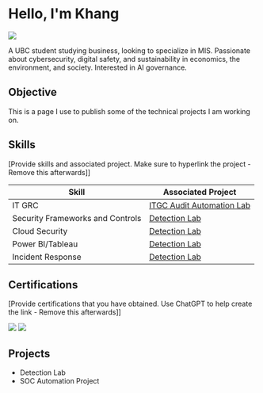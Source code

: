 # Hello, I'm Khang
<a href="[[https://www.linkedin.com/in/th%E1%BA%BF-khang-huynh-aba8aa1a7/?original_referer=https%3A%2F%2Fduckduckgo%2Ecom%2F&originalSubdomain=ca]"><img src="[https://img.shields.io/badge/-LinkedIn-0072b1?&style=for-the-badge&logo=linkedin&logoColor=white](https://www.linkedin.com/in/th%E1%BA%BF-khang-huynh-aba8aa1a7/?original_referer=https%3A%2F%2Fduckduckgo%2Ecom%2F&originalSubdomain=ca)" /></a>

A UBC student studying business, looking to specialize in MIS. Passionate about cybersecurity, digital safety, and sustainability in economics, the environment, and society. Interested in AI governance.

## Objective
This is a page I use to publish some of the technical projects I am working on.

## Skills
[Provide skills and associated project. Make sure to hyperlink the project - Remove this afterwards]]

| Skill                                         | Associated Project         |
|-----------------------------------------------|----------------------------|
| IT GRC                                         | <a href="https://google.com">ITGC Audit Automation Lab</a>|
| Security Frameworks and Controls               | <a href="https://google.com">Detection Lab</a>|
| Cloud Security                                 | <a href="https://google.com">Detection Lab</a>|
| Power BI/Tableau                               | <a href="https://google.com">Detection Lab</a>|
| Incident Response                              | <a href="https://google.com">Detection Lab</a>|

## Certifications
[Provide certifications that you have obtained. Use ChatGPT to help create the link - Remove this afterwards]]
<div>
<img src="https://img.shields.io/badge/-Security%2B-FF0000?&style=for-the-badge&logo=CompTIA&logoColor=white" />
<img src="https://img.shields.io/badge/-Network%2B-007ACC?&style=for-the-badge&logo=CompTIA&logoColor=white" />
</div>

## Projects
- Detection Lab
- SOC Automation Project
